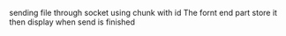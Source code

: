 sending file through socket using chunk with id
The fornt end part store it then display when send is finished